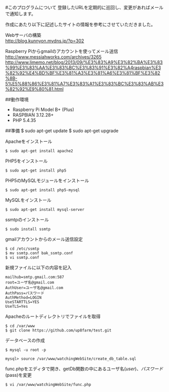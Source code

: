 #このプログラムについて
登録したURLを定期的に巡回し、変更があればメールで通知します。

作成にあたり以下に記述したサイトの情報を参考にさせていただきました。

Webサーバの構築  
<http://blog.kunnyon.mydns.jp/?p=302>

Raspberry Piからgmailのアカウントを使ってメール送信  
<http://www.messiahworks.com/archives/3265>  
<http://www.limemo.net/blog/2013/09/%E3%83%A9%E3%82%BA%E3%83%99%E3%83%AA%E3%83%BC%E3%83%91%E3%82%A4raspbian%E3%82%92%E4%BD%BF%E3%81%A3%E3%81%A6%E3%81%BF%E3%82%8B-5%E5%88%86%E3%81%A7%E3%83%A1%E3%83%BC%E3%83%AB%E3%82%92%E9%80%81.html>

##動作環境

* Raspberry Pi Model B+ (Plus)
* RASPBIAN 3.12.28+
* PHP 5.4.35

##準備
    $ sudo apt-get update
    $ sudo apt-get upgrade

Apacheをインストール

    $ sudo apt-get install apache2

PHP5をインストール

    $ sudo apt-get install php5
    
PHP5のMySQLモジュールをインストール

    $ sudo apt-get install php5-mysql
    
MySQLをインストール

    $ sudo apt-get install mysql-server

ssmtpのインストール

    $ sudo install ssmtp


gmailアカウントからのメール送信設定

    $ cd /etc/ssmtp
    $ mv ssmtp.conf bak_ssmtp.conf
    $ vi ssmtp.conf
    
新規ファイルに以下の内容を記入
    
    mailhub=smtp.gmail.com:587
    root=ユーザ名@gmail.com
    AuthUser=ユーザ名@gmail.com
    AuthPass=パスワード
    AuthMethod=LOGIN
    UseSTARTTLS=YES
    UseTLS=Yes

Apacheのルートディレクトリでファイルを取得

    $ cd /var/www
    $ git clone https://github.com/up8farm/test.git
    
データベースの作成

    $ mysql -u root -p
    
    mysql> source /var/www/watchingWebSite/create_db_table.sql
    
func.phpをエディタで開き、getDb関数の中にあるユーザ名($user)、パスワード($pass)を変更
    
    $ vi /var/www/watchingWebSite/func.php
